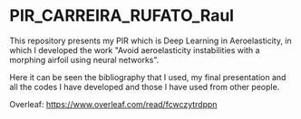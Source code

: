 # PIR_CARREIRA_RUFATO_Raul

This repository presents my PIR which is Deep Learning in Aeroelasticity, in which I developed the work "Avoid aeroelasticity instabilities with a morphing airfoil using neural networks".

Here it can be seen the bibliography that I used, my final presentation and all the codes I have developed and those I have used from other people.

Overleaf: https://www.overleaf.com/read/fcwczytrdppn
